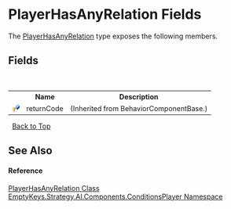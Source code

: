 # PlayerHasAnyRelation Fields
 

The <a href="T_EmptyKeys_Strategy_AI_Components_ConditionsPlayer_PlayerHasAnyRelation">PlayerHasAnyRelation</a> type exposes the following members.


## Fields
&nbsp;<table><tr><th></th><th>Name</th><th>Description</th></tr><tr><td>![Protected field](media/protfield.gif "Protected field")</td><td>returnCode</td><td> (Inherited from BehaviorComponentBase.)</td></tr></table>&nbsp;
<a href="#playerhasanyrelation-fields">Back to Top</a>

## See Also


#### Reference
<a href="T_EmptyKeys_Strategy_AI_Components_ConditionsPlayer_PlayerHasAnyRelation">PlayerHasAnyRelation Class</a><br /><a href="N_EmptyKeys_Strategy_AI_Components_ConditionsPlayer">EmptyKeys.Strategy.AI.Components.ConditionsPlayer Namespace</a><br />